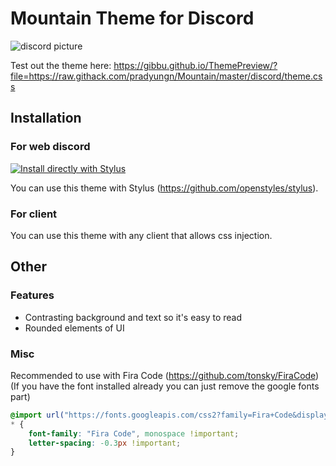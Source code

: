 # Mountain Theme for Discord

![discord picture](https://user-images.githubusercontent.com/76597257/116608638-1d525900-a93c-11eb-8017-221f4f250fb1.png)

Test out the theme here: https://gibbu.github.io/ThemePreview/?file=https://raw.githack.com/pradyungn/Mountain/master/discord/theme.css

## Installation



### For web discord

[![Install directly with Stylus](https://img.shields.io/badge/Install%20directly%20with-Stylus-00adad.svg)](https://raw.githubusercontent.com/Gitleptune/Mountain/master/discord/theme.user.css)

You can use this theme with Stylus (https://github.com/openstyles/stylus).

### For client

You can use this theme with any client that allows css injection.

## Other
### Features 

- Contrasting background and text so it's easy to read
- Rounded elements of UI

### Misc

Recommended to use with Fira Code (https://github.com/tonsky/FiraCode) (If you have the font installed already you can just remove the google fonts part)

```css
@import url("https://fonts.googleapis.com/css2?family=Fira+Code&display=swap");
* {
	font-family: "Fira Code", monospace !important;
	letter-spacing: -0.3px !important;
}
```
